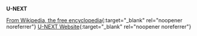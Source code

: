 **U-NEXT**<br>

[From Wikipedia, the free encyclopedia](https://en.wikipedia.org/wiki/U-Next){:target="_blank" rel="noopener noreferrer"}
[U-NEXT Website](https://video.unext.jp){:target="_blank" rel="noopener noreferrer"}
